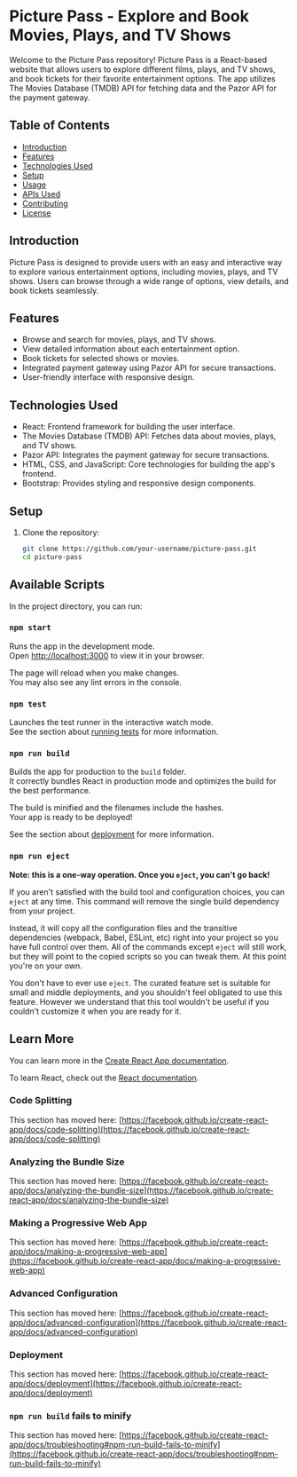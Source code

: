 # Picture Pass - Explore and Book Movies, Plays, and TV Shows

Welcome to the Picture Pass repository! Picture Pass is a React-based website that allows users to explore different films, plays, and TV shows, and book tickets for their favorite entertainment options. The app utilizes The Movies Database (TMDB) API for fetching data and the Pazor API for the payment gateway.

## Table of Contents

- [Introduction](#introduction)
- [Features](#features)
- [Technologies Used](#technologies-used)
- [Setup](#setup)
- [Usage](#usage)
- [APIs Used](#apis-used)
- [Contributing](#contributing)
- [License](#license)

## Introduction

Picture Pass is designed to provide users with an easy and interactive way to explore various entertainment options, including movies, plays, and TV shows. Users can browse through a wide range of options, view details, and book tickets seamlessly.

## Features

- Browse and search for movies, plays, and TV shows.
- View detailed information about each entertainment option.
- Book tickets for selected shows or movies.
- Integrated payment gateway using Pazor API for secure transactions.
- User-friendly interface with responsive design.

## Technologies Used

- React: Frontend framework for building the user interface.
- The Movies Database (TMDB) API: Fetches data about movies, plays, and TV shows.
- Pazor API: Integrates the payment gateway for secure transactions.
- HTML, CSS, and JavaScript: Core technologies for building the app's frontend.
- Bootstrap: Provides styling and responsive design components.

## Setup

1. Clone the repository:

   ```sh
   git clone https://github.com/your-username/picture-pass.git
   cd picture-pass

## Available Scripts

In the project directory, you can run:

### `npm start`

Runs the app in the development mode.\
Open [http://localhost:3000](http://localhost:3000) to view it in your browser.

The page will reload when you make changes.\
You may also see any lint errors in the console.

### `npm test`

Launches the test runner in the interactive watch mode.\
See the section about [running tests](https://facebook.github.io/create-react-app/docs/running-tests) for more information.

### `npm run build`

Builds the app for production to the `build` folder.\
It correctly bundles React in production mode and optimizes the build for the best performance.

The build is minified and the filenames include the hashes.\
Your app is ready to be deployed!

See the section about [deployment](https://facebook.github.io/create-react-app/docs/deployment) for more information.

### `npm run eject`

**Note: this is a one-way operation. Once you `eject`, you can't go back!**

If you aren't satisfied with the build tool and configuration choices, you can `eject` at any time. This command will remove the single build dependency from your project.

Instead, it will copy all the configuration files and the transitive dependencies (webpack, Babel, ESLint, etc) right into your project so you have full control over them. All of the commands except `eject` will still work, but they will point to the copied scripts so you can tweak them. At this point you're on your own.

You don't have to ever use `eject`. The curated feature set is suitable for small and middle deployments, and you shouldn't feel obligated to use this feature. However we understand that this tool wouldn't be useful if you couldn't customize it when you are ready for it.

## Learn More

You can learn more in the [Create React App documentation](https://facebook.github.io/create-react-app/docs/getting-started).

To learn React, check out the [React documentation](https://reactjs.org/).

### Code Splitting

This section has moved here: [https://facebook.github.io/create-react-app/docs/code-splitting](https://facebook.github.io/create-react-app/docs/code-splitting)

### Analyzing the Bundle Size

This section has moved here: [https://facebook.github.io/create-react-app/docs/analyzing-the-bundle-size](https://facebook.github.io/create-react-app/docs/analyzing-the-bundle-size)

### Making a Progressive Web App

This section has moved here: [https://facebook.github.io/create-react-app/docs/making-a-progressive-web-app](https://facebook.github.io/create-react-app/docs/making-a-progressive-web-app)

### Advanced Configuration

This section has moved here: [https://facebook.github.io/create-react-app/docs/advanced-configuration](https://facebook.github.io/create-react-app/docs/advanced-configuration)

### Deployment

This section has moved here: [https://facebook.github.io/create-react-app/docs/deployment](https://facebook.github.io/create-react-app/docs/deployment)

### `npm run build` fails to minify

This section has moved here: [https://facebook.github.io/create-react-app/docs/troubleshooting#npm-run-build-fails-to-minify](https://facebook.github.io/create-react-app/docs/troubleshooting#npm-run-build-fails-to-minify)
